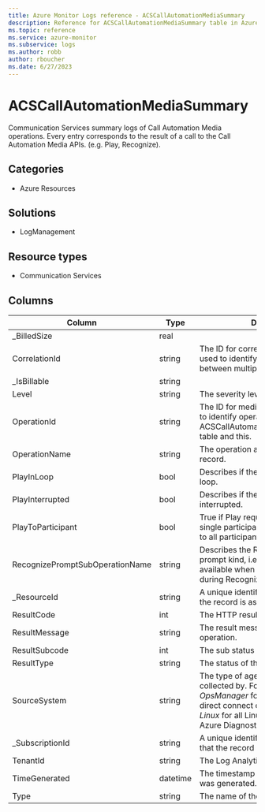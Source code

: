 ```yaml
---
title: Azure Monitor Logs reference - ACSCallAutomationMediaSummary
description: Reference for ACSCallAutomationMediaSummary table in Azure Monitor Logs.
ms.topic: reference
ms.service: azure-monitor
ms.subservice: logs
ms.author: robb
author: rboucher
ms.date: 6/27/2023
---
```


# ACSCallAutomationMediaSummary

 Communication Services summary logs of Call Automation Media operations. Every entry corresponds to the result of a call to the Call Automation Media APIs. (e.g. Play, Recognize).

## Categories

- Azure Resources
## Solutions

- LogManagement
## Resource types

- Communication Services




## Columns

| Column | Type | Description |
| --- | --- | --- |
| _BilledSize | real |  |
| CorrelationId | string | The ID for correlated events. Can be used to identify correlated events between multiple tables. |
| _IsBillable | string |  |
| Level | string | The severity level of the operation. |
| OperationId | string | The ID for media events. Can be used to identify operation events between ACSCallAutomationIncomingOperations table and this. |
| OperationName | string | The operation associated with log record. |
| PlayInLoop | bool | Describes if the Play was requested to loop. |
| PlayInterrupted | bool | Describes if the play operation was interrupted. |
| PlayToParticipant | bool | True if Play request was targeted to a single participant, false if it was played to all participants. |
| RecognizePromptSubOperationName | string | Describes the Recognize request's prompt kind, i.e. SSML, Text, File. Only available when Prompt is requested during Recognize operation. |
| _ResourceId | string | A unique identifier for the resource that the record is associated with |
| ResultCode | int | The HTTP result code for the operation. |
| ResultMessage | string | The result message related to the operation. |
| ResultSubcode | int | The sub status code for the operation. |
| ResultType | string | The status of the operation. |
| SourceSystem | string | The type of agent the event was collected by. For example, *OpsManager* for Windows agent, either direct connect or Operations Manager, *Linux* for all Linux agents, or *Azure* for Azure Diagnostics |
| _SubscriptionId | string | A unique identifier for the subscription that the record is associated with |
| TenantId | string | The Log Analytics workspace ID |
| TimeGenerated | datetime | The timestamp (UTC) of when the log was generated. |
| Type | string | The name of the table |
